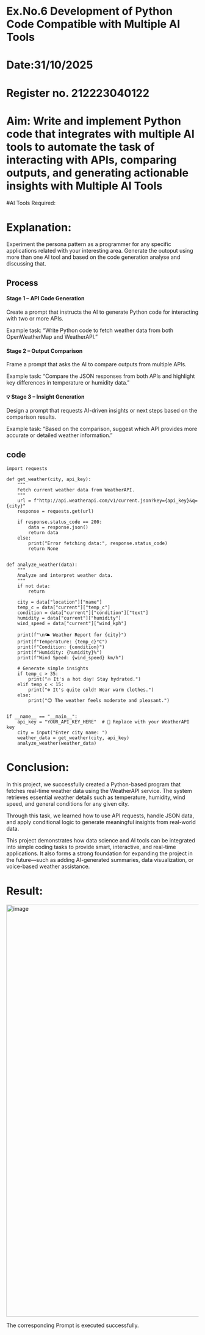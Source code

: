 # Ex.No.6 Development of Python Code Compatible with Multiple AI Tools

# Date:31/10/2025
# Register no. 212223040122
# Aim: Write and implement Python code that integrates with multiple AI tools to automate the task of interacting with APIs, comparing outputs, and generating actionable insights with Multiple AI Tools

#AI Tools Required:

# Explanation:
Experiment the persona pattern as a programmer for any specific applications related with your interesting area. 
Generate the outoput using more than one AI tool and based on the code generation analyse and discussing that. 

## Process
#### Stage 1 – API Code Generation

Create a prompt that instructs the AI to generate Python code for interacting with two or more APIs.

Example task: “Write Python code to fetch weather data from both OpenWeatherMap and WeatherAPI.”

#### Stage 2 – Output Comparison

Frame a prompt that asks the AI to compare outputs from multiple APIs.

Example task: “Compare the JSON responses from both APIs and highlight key differences in temperature or humidity data.”

#### 💡 Stage 3 – Insight Generation

Design a prompt that requests AI-driven insights or next steps based on the comparison results.

Example task: “Based on the comparison, suggest which API provides more accurate or detailed weather information.”

## code 
```
import requests

def get_weather(city, api_key):
    """
    Fetch current weather data from WeatherAPI.
    """
    url = f"http://api.weatherapi.com/v1/current.json?key={api_key}&q={city}"
    response = requests.get(url)

    if response.status_code == 200:
        data = response.json()
        return data
    else:
        print("Error fetching data:", response.status_code)
        return None


def analyze_weather(data):
    """
    Analyze and interpret weather data.
    """
    if not data:
        return

    city = data["location"]["name"]
    temp_c = data["current"]["temp_c"]
    condition = data["current"]["condition"]["text"]
    humidity = data["current"]["humidity"]
    wind_speed = data["current"]["wind_kph"]

    print(f"\n🌤️ Weather Report for {city}")
    print(f"Temperature: {temp_c}°C")
    print(f"Condition: {condition}")
    print(f"Humidity: {humidity}%")
    print(f"Wind Speed: {wind_speed} km/h")

    # Generate simple insights
    if temp_c > 35:
        print("🔥 It's a hot day! Stay hydrated.")
    elif temp_c < 15:
        print("❄️ It's quite cold! Wear warm clothes.")
    else:
        print("😊 The weather feels moderate and pleasant.")


if __name__ == "__main__":
    api_key = "YOUR_API_KEY_HERE"  # 🔑 Replace with your WeatherAPI key
    city = input("Enter city name: ")
    weather_data = get_weather(city, api_key)
    analyze_weather(weather_data)
```

# Conclusion:
In this project, we successfully created a Python-based program that fetches real-time weather data using the WeatherAPI service. The system retrieves essential weather details such as temperature, humidity, wind speed, and general conditions for any given city.

Through this task, we learned how to use API requests, handle JSON data, and apply conditional logic to generate meaningful insights from real-world data.

This project demonstrates how data science and AI tools can be integrated into simple coding tasks to provide smart, interactive, and real-time applications. It also forms a strong foundation for expanding the project in the future—such as adding AI-generated summaries, data visualization, or voice-based weather assistance.

# Result: 
<img width="1920" height="1080" alt="image" src="https://github.com/user-attachments/assets/2703aff6-3ec4-4b8a-b46b-c104dfd7359a" />

The corresponding Prompt is executed successfully.
